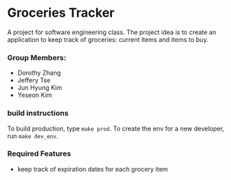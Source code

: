 # Groceries Tracker
A project for software engineering class. The project idea is to create 
an application to keep track of groceries: current items and items to buy.

### Group Members: 
- Dorothy Zhang
- Jeffery Tse
- Jun Hyung Kim
- Yeseon Kim

### build instructions
To build production, type `make prod`.
To create the env for a new developer, run `make dev_env`.

### Required Features
- keep track of expiration dates for each grocery item